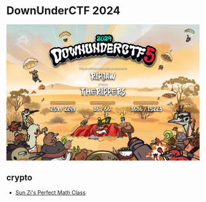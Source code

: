 # DownUnderCTF 2024

![](images/ripjaw-certificate.png)

## crypto
- [Sun Zi's Perfect Math Class](crypto/Sun-Zis-Perfect-Math-Class.md)


